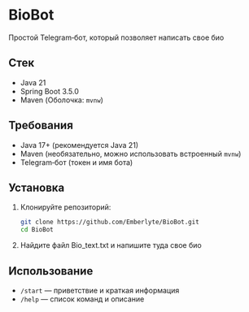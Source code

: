 # BioBot

Простой Telegram‑бот, который позволяет написать свое био

## Стек

* Java 21
* Spring Boot 3.5.0
* Maven (Оболочка: `mvnw`)

## Требования

* Java 17+ (рекомендуется Java 21)
* Maven (необязательно, можно использовать встроенный `mvnw`)
* Telegram‑бот (токен и имя бота)

## Установка

1. Клонируйте репозиторий:

   ```bash
   git clone https://github.com/Emberlyte/BioBot.git
   cd BioBot
   ```
2. Найдите файл Bio_text.txt и напишите туда свое био



## Использование

* `/start` — приветствие и краткая информация
* `/help` — список команд и описание

